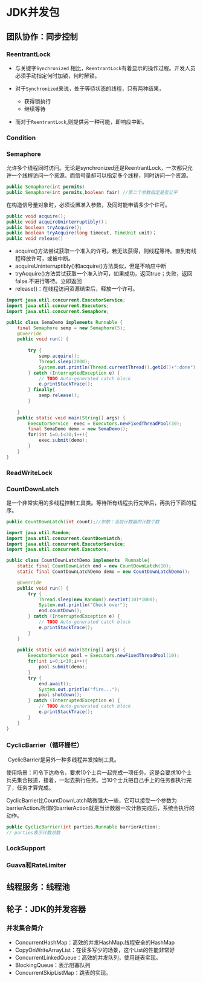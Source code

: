 # JDK并发包

## 团队协作：同步控制

### ReentrantLock

* 与关键字``Synchronized`` 相比，``ReentrantLock``有着显示的操作过程。开发人员必须手动指定何时加锁，何时解锁。
* 对于``Synchronized``来说，处于等待状态的线程，只有两种结果，
  * 获得锁执行
  * 继续等待

* 而对于``ReentrantLock``,则提供另一种可能，即响应中断。

### Condition

### Semaphore

​	允许多个线程同时访问。无论是synchronized还是ReentrantLock，一次都只允许一个线程访问一个资源。而信号量却可以指定多个线程，同时访问一个资源。

```java
public Semaphore(int permits)
public Semaphore(int permits,boolean fair) //第二个参数指定是否公平    
```

在构造信号量对象时，必须设置准入参数，及同时能申请多少个许可。

```java
public void acquire();
public void acquireUninterruptibly()；
public boolean tryAcquire();
public boolean tryAcquire(long timeout, TimeUnit unit)；
public void release()
```

* acquire()方法尝试获取一个准入的许可。若无法获得，则线程等待。直到有线程释放许可，或被中断。
* acquireUninterruptibly()和acquire()方法类似，但是不响应中断
* tryAcquire()方法尝试获取一个准入许可，如果成功，返回true；失败，返回false.不进行等待。立即返回
* release()：在线程访问资源结束后，释放一个许可。

```java
import java.util.concurrent.ExecutorService;
import java.util.concurrent.Executors;
import java.util.concurrent.Semaphore;

public class SemaDemo implements Runnable {
	final Semaphore semp = new Semaphore(5);
	@Override
	public void run() {
		
		try {
			semp.acquire();
			Thread.sleep(2000);
			System.out.println(Thread.currentThread().getId()+":done");
		} catch (InterruptedException e) {
			// TODO Auto-generated catch block
			e.printStackTrace();
		} finally{
			semp.release();
		}
				
	}
	public static void main(String[] args) {
		ExecutorService  exec = Executors.newFixedThreadPool(30);
		final SemaDemo demo = new SemaDemo();
		for(int i=0;i<30;i++){
			exec.submit(demo);
		}
	}
}
```

### ReadWriteLock

### CountDownLatch

​	是一个非常实用的多线程控制工具类。等待所有线程执行完毕后，再执行下面的程序。

```java
public CountDownLatch(int count);//参数：当前计数器的计数个数
```

```java
import java.util.Random;
import java.util.concurrent.CountDownLatch;
import java.util.concurrent.ExecutorService;
import java.util.concurrent.Executors;

public class CountDownLatchDemo implements  Runnable{
	static final CountDownLatch end = new CountDownLatch(10);
	static final CountDownLatchDemo demo = new CountDownLatchDemo();

	@Override
	public void run() {
		try {
			Thread.sleep(new Random().nextInt(10)*1000);
			System.out.println("Check over");
			end.countDown();
		} catch (InterruptedException e) {
			// TODO Auto-generated catch block
			e.printStackTrace();
		}
	}
	
	public static void main(String[] args) {
		ExecutorService pool = Executors.newFixedThreadPool(10);
		for(int i=0;i<10;i++){
			pool.submit(demo);
		}
		try {
			end.await();
			System.out.println("fire...");
			pool.shutdown();
		} catch (InterruptedException e) {
			// TODO Auto-generated catch block
			e.printStackTrace();
		}
	}
}
```

### CyclicBarrier（循环栅栏）

​	CyclicBarrier是另外一种多线程并发控制工具。

​	使用场景：司令下达命令，要求10个士兵一起完成一项任务。这是会要求10个士兵先集合报道，接着，一起去执行任务。当10个士兵把自己手上的任务都执行完了，任务才算完成。

​	CyclicBarrier比CountDownLatch略微强大一些，它可以接受一个参数为barrierAction.所谓的barrierAction就是当计数器一次计数完成后，系统会执行的动作。

```java
public CyclicBarrier(int parties,Runnable barrierAction);
// parties表示计数总数
```





### LockSupport

### Guava和RateLimiter

## 线程服务：线程池

## 轮子：JDK的并发容器

### 并发集合简介

- ConcurrentHashMap：高效的并发HashMap.线程安全的HashMap
- CopyOnWriteArrayList：在读多写少的场景，这个List的性能非常好
- ConcurrentLinkedQueue：高效的并发队列，使用链表实现。
- BlockingQueue：表示阻塞队列
- ConcurrentSkipListMap：跳表的实现。





























